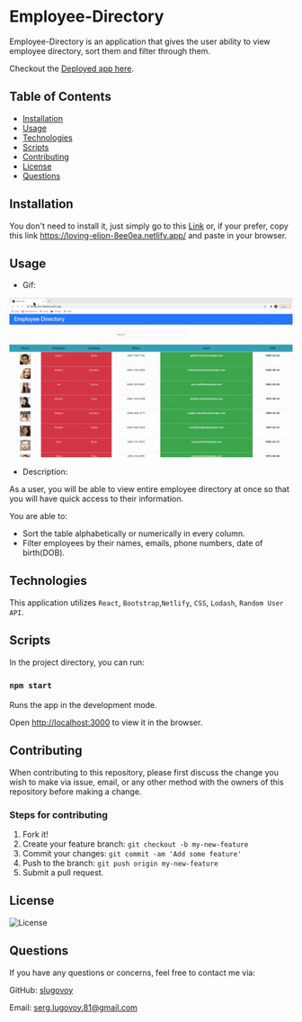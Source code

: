 # Employee-Directory

Employee-Directory is an application  that gives the  user ability to view employee directory, sort them and filter through them. 

Checkout the [Deployed app here](https://loving-elion-8ee0ea.netlify.app/).

## Table of Contents
* [Installation](#installation)
* [Usage](#usage)
* [Technologies](#technologies)
* [Scripts](#Scripts)
* [Contributing](#contributing)
* [License](#license)
* [Questions](#questions)

## Installation

You don't need to install it, just simply go to this [Link](https://loving-elion-8ee0ea.netlify.app/) or, if your prefer, copy this link https://loving-elion-8ee0ea.netlify.app/ and paste in your browser.


## Usage

* Gif:

![Demo](./public/EmployeeDir.gif)


* Description:

As a user, you will be able to view entire employee directory at once so that you will have quick access to their information.

You are able to:
* Sort the table alphabetically or numerically in every column.
* Filter employees by their names, emails, phone numbers, date of birth(DOB).

## Technologies

This application utilizes `React`, `Bootstrap`,`Netlify`, `CSS`, `Lodash`, `Random User API`.

## Scripts

In the project directory, you can run:

### `npm start`

Runs the app in the development mode.

Open [http://localhost:3000](http://localhost:3000) to view it in the browser.


## Contributing

When contributing to this repository, please first discuss the change you wish to make via issue, email, or any other method with the owners of this repository before making a change.

### Steps for contributing
1. Fork it!
2. Create your feature branch: `git checkout -b my-new-feature`
3. Commit your changes: `git commit -am 'Add some feature'`
4. Push to the branch: `git push origin my-new-feature`
5. Submit a pull request.


## License


![License](https://img.shields.io/badge/License-MIT-blue)


## Questions

If you have any questions or concerns, feel free to contact me via:

GitHub: [slugovoy](https://github.com/slugovoy)

Email: serg.lugovoy.81@gmail.com